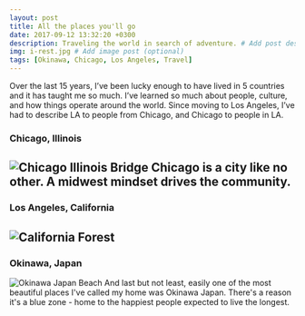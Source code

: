 ```yaml
---
layout: post
title: All the places you'll go
date: 2017-09-12 13:32:20 +0300
description: Traveling the world in search of adventure. # Add post description (optional)
img: i-rest.jpg # Add image post (optional)
tags: [Okinawa, Chicago, Los Angeles, Travel]
---
```

Over the last 15 years, I’ve been lucky enough to have lived in 5 countries and it has taught me so much. I’ve learned so much about people, culture, and how things operate around the world. Since moving to Los Angeles, I’ve had to describe LA to people from Chicago, and Chicago to people in LA.

### Chicago, Illinois
![Chicago Illinois Bridge]({{site.baseurl}}/assets/img/chicago.jpg)
Chicago is a city like no other. A midwest mindset drives the community.
---

### Los Angeles, California
![California Forest]({{site.baseurl}}/assets/img/california.jpg)
---

### Okinawa, Japan
![Okinawa Japan Beach]({{site.baseurl}}/assets/img/okinawa.jpg)
And last but not least, easily one of the most beautiful places I've called my home was Okinawa Japan. There's a reason it's a blue zone - home to the happiest people expected to live the longest.
